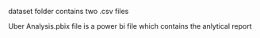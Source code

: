 dataset folder contains two .csv files

Uber Analysis.pbix file is a power bi file which contains the anlytical report
